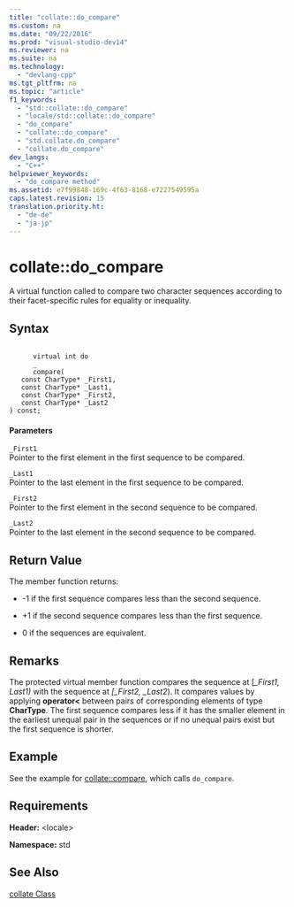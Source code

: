 ```yaml
---
title: "collate::do_compare"
ms.custom: na
ms.date: "09/22/2016"
ms.prod: "visual-studio-dev14"
ms.reviewer: na
ms.suite: na
ms.technology: 
  - "devlang-cpp"
ms.tgt_pltfrm: na
ms.topic: "article"
f1_keywords: 
  - "std::collate::do_compare"
  - "locale/std::collate::do_compare"
  - "do_compare"
  - "collate::do_compare"
  - "std.collate.do_compare"
  - "collate.do_compare"
dev_langs: 
  - "C++"
helpviewer_keywords: 
  - "do_compare method"
ms.assetid: e7f99848-169c-4f63-8168-e7227549595a
caps.latest.revision: 15
translation.priority.ht: 
  - "de-de"
  - "ja-jp"
---
```

# collate::do_compare
A virtual function called to compare two character sequences according to their facet-specific rules for equality or inequality.  
  
## Syntax  
  
```  
  
      virtual int do  
      _  
      compare(  
   const CharType* _First1,  
   const CharType* _Last1,  
   const CharType* _First2,  
   const CharType* _Last2  
) const;  
```  
  
#### Parameters  
 `_First1`  
 Pointer to the first element in the first sequence to be compared.  
  
 `_Last1`  
 Pointer to the last element in the first sequence to be compared.  
  
 `_First2`  
 Pointer to the first element in the second sequence to be compared.  
  
 `_Last2`  
 Pointer to the last element in the second sequence to be compared.  
  
## Return Value  
 The member function returns:  
  
-   -1 if the first sequence compares less than the second sequence.  
  
-   +1 if the second sequence compares less than the first sequence.  
  
-   0 if the sequences are equivalent.  
  
## Remarks  
 The protected virtual member function compares the sequence at [*_First1, Last1)* with the sequence at *[_First2, _Last2*). It compares values by applying **operator<** between pairs of corresponding elements of type **CharType**. The first sequence compares less if it has the smaller element in the earliest unequal pair in the sequences or if no unequal pairs exist but the first sequence is shorter.  
  
## Example  
 See the example for [collate::compare](../vs140/collate--compare.md), which calls `do_compare`.  
  
## Requirements  
 **Header:** <locale\>  
  
 **Namespace:** std  
  
## See Also  
 [collate Class](../vs140/collate-class.md)